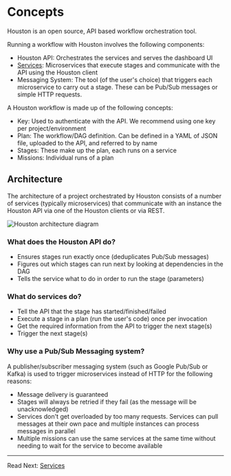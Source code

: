 
# Concepts

Houston is an open source, API based workflow orchestration tool.

Running a workflow with Houston involves the following components: 

- Houston API: Orchestrates the services and serves the dashboard UI
- [Services](./services.md): Microservices that execute stages and communicate with the API using the Houston client
- Messaging System: The tool (of the user's choice) that triggers each microservice to carry out a stage. These can be Pub/Sub messages or simple HTTP requests.

A Houston workflow is made up of the following concepts:

- Key: Used to authenticate with the API. We recommend using one key per project/environment
- Plan: The workflow/DAG definition. Can be defined in a YAML of JSON file, uploaded to the API, and referred to by name
- Stages: These make up the plan, each runs on a service
- Missions: Individual runs of a plan


## Architecture

The architecture of a project orchestrated by Houston consists of a number of services (typically microservices) that
communicate with an instance the Houston API via one of the Houston clients or via REST.

![Houston architecture diagram](https://storage.googleapis.com/houston-static/images/houston-architecture.png)


### What does the Houston API do?

- Ensures stages run exactly once (deduplicates Pub/Sub messages)
- Figures out which stages can run next by looking at dependencies in the DAG
- Tells the service what to do in order to run the stage (parameters)

### What do services do?

- Tell the API that the stage has started/finished/failed
- Execute a stage in a plan (run the user's code) once per invocation 
- Get the required information from the API to trigger the next stage(s)
- Trigger the next stage(s)

### Why use a Pub/Sub Messaging system?

A publisher/subscriber messaging system (such as Google Pub/Sub or Kafka) is used to trigger microservices instead of HTTP for the following reasons:

- Message delivery is guaranteed
- Stages will always be retried if they fail (as the message will be unacknowledged)
- Services don't get overloaded by too many requests. Services can pull messages at their own pace and multiple instances can process messages in parallel
- Multiple missions can use the same services at the same time without needing to wait for the service to become available

---

Read Next: [Services](./services.md)